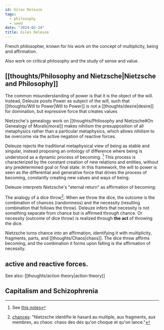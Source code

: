 ```yaml
---
id: Giles Deleuze
tags:
  - philosophy
  - seed
date: "2024-02-24"
title: Giles Deleuze
---
```


French philosopher, known for his work on the concept of multiplicity, being and affirmation.

Also work on critical philosophy and the study of sense and value.

## [[thoughts/Philosophy and Nietzsche|Nietzsche and Philosophy]]

The common misunderstanding of power is that it is the object of the will. Instead, Deleuze posits Power as subject of the will, such that [[thoughts/Will to Power|Will to Power]] is not a [[thoughts/desire|desire]] for domination, but expressive force that creates values

Nietzsche's genealogy work on [[thoughts/Philosophy and Nietzsche#On Genealogy of Morals|moral]] makes nihilism the presupposition of all metaphysics rather than a particular metaphysics, which allows nihilism to be overcome via the active negation of reactive forces.

Deleuze rejects the traditional metaphysical view of being as stable and singular, instead proposing an ontology of difference where being is understood as a dynamic process of becoming. [^1] This process is characterized by the constant creation of new relations and entities, without any predetermined goal or final state. In this framework, the will to power is seen as the differential and generative force that drives the process of becoming, constantly creating new values and ways of being.

Deleuze interprets Nietzsche's "eternal return" as affirmation of becoming:

The analogy of a dice throw[^2]: When we throw the dice, the outcome is the combination of chances (randomness) and the necessity (resulting combination that follows the throw). Deleuze infers that necessity is not something separate from chance but is affirmed through chance. Or necessity (outcome of dice throw) is realized through **the act** of throwing the dice.

Nietzsche turns chance into an affirmation, identifying it with multiplicity, fragments, parts, and [[thoughts/Chaos|chaos]]. The dice throw affirms becoming, and the combination it forms upon falling is the affirmation of necessity.

## active and reactive forces.

See also: [[thoughts/action theory|action theory]]

## Capitalism and Schizophrenia

[^1]: See [this notes](https://faculty.fordham.edu/tampio/Tampio%20-%20Multiplicity.pdf)

[^2]: [chances](https://piratesandrevolutionaries.blogspot.com/2009/05/dicethrow-11-in-deleuze-nietzsche.html?m=1): "Nietzsche identifie le hasard au multiple, aux fragments, aux membres, au chaos: chaos des dés qu'on choque et qu'on lance."
